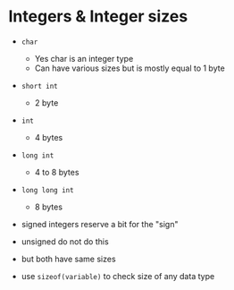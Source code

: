 # Integers & Integer sizes


- `char`
	- Yes char is an integer type
	- Can have various sizes but is mostly equal to 1 byte
- `short int`
	- 2 byte
- `int`
	- 4 bytes
- `long int`
	- 4 to 8 bytes
- `long long int`
	- 8 bytes

- signed integers reserve a bit for the "sign"
- unsigned do not do this
- but both have same sizes

- use `sizeof(variable)` to check size of any data type
